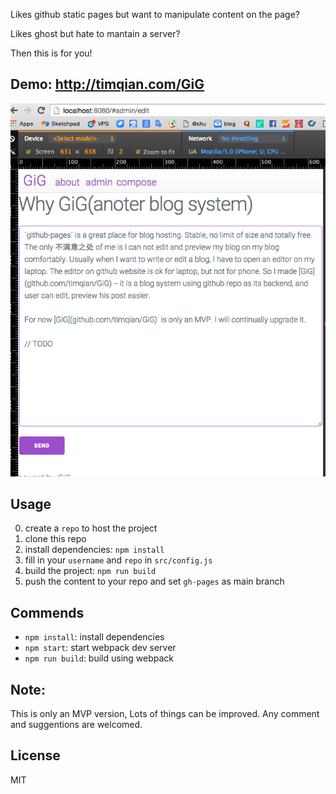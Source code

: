 Likes github static pages but want to manipulate content on the page?

Likes ghost but hate to mantain a server?

Then this is for you!

## Demo: http://timqian.com/GiG

![](./public/screenshot.png)

## Usage

0. create a `repo` to host the project
1. clone this repo
2. install dependencies: `npm install`
3. fill in your `username` and `repo` in `src/config.js`
2. build the project: `npm run build`
3. push the content to your repo and set `gh-pages` as main branch

## Commends

- `npm install`: install dependencies
- `npm start`: start webpack dev server
- `npm run build`: build using webpack

## Note:

This is only an MVP version, Lots of things can be improved. Any comment and suggentions are welcomed.

## License

MIT
